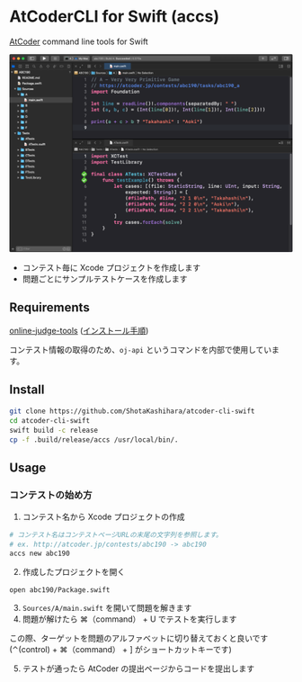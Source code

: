 # AtCoderCLI for Swift (accs)

[AtCoder](https://atcoder.jp/?lang=ja) command line tools for Swift

<img src="misc/top.png">

- コンテスト毎に Xcode プロジェクトを作成します
- 問題ごとにサンプルテストケースを作成します

## Requirements

[online-judge-tools](https://github.com/online-judge-tools/oj) ([インストール手順](https://github.com/online-judge-tools/oj#how-to-install))

コンテスト情報の取得のため、`oj-api` というコマンドを内部で使用しています。

## Install

```bash
git clone https://github.com/ShotaKashihara/atcoder-cli-swift
cd atcoder-cli-swift
swift build -c release
cp -f .build/release/accs /usr/local/bin/.
```

## Usage

### コンテストの始め方

1. コンテスト名から Xcode プロジェクトの作成

```bash
# コンテスト名はコンテストページURLの末尾の文字列を参照します。
# ex. http://atcoder.jp/contests/abc190 -> abc190
accs new abc190
```

2. 作成したプロジェクトを開く

```
open abc190/Package.swift
```

3. `Sources/A/main.swift` を開いて問題を解きます
4. 問題が解けたら ⌘（command） + U でテストを実行します

この際、ターゲットを問題のアルファベットに切り替えておくと良いです (⌃(control) + ⌘（command） + ] がショートカットキーです)

5. テストが通ったら AtCoder の提出ページからコードを提出します
